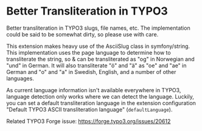 # Better Transliteration in TYPO3

Better transliteration in TYPO3 slugs, file names, etc. The implementation could be said to be
somewhat dirty, so please use with care.

This extension makes heavy use of the AsciiSlug class in symfony/string. This implementation uses 
the page language to determine how to transliterate the string, so & can be transliterated as "og" 
in Norwegian and "und" in German. It will also transliterate "ö" and "ä" as "oe" and "ae" in German and "o" and "a" in 
Swedish, English, and a number of other languages. 

As current language information isn't available everywhere in TYPO3, language detection only works 
where we can detect the language. Luckily, you can set a default transliteration language in
the extension configuration "Default TYPO3 ASCII transliteration language" (`defaultLanguage`).

Related TYPO3 Forge issue: https://forge.typo3.org/issues/20612
